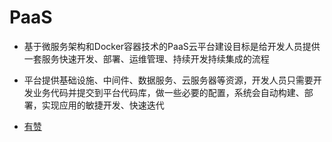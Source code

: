 # PaaS

* 基于微服务架构和Docker容器技术的PaaS云平台建设目标是给开发人员提供一套服务快速开发、部署、运维管理、持续开发持续集成的流程
* 平台提供基础设施、中间件、数据服务、云服务器等资源，开发人员只需要开发业务代码并提交到平台代码库，做一些必要的配置，系统会自动构建、部署，实现应用的敏捷开发、快速迭代

* [有赞](https://www.youzan.com/)
